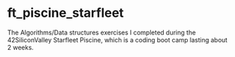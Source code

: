 # ft_piscine_starfleet
The Algorithms/Data structures exercises I completed during the 42SiliconValley Starfleet Piscine, which is a coding boot camp lasting about 2 weeks. 
